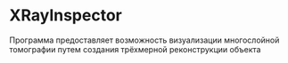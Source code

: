 # XRayInspector
Программа предоставляет возможность визуализации многослойной томографии путем создания трёхмерной реконструкции объекта 
